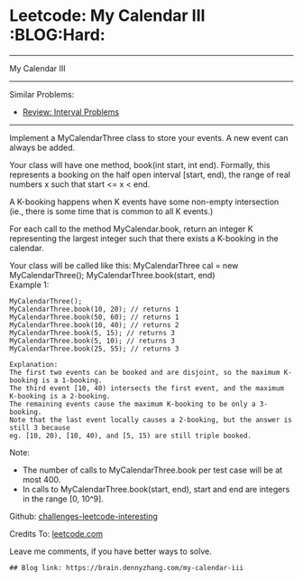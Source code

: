 # Leetcode: My Calendar III     :BLOG:Hard:


---

My Calendar III  

---

Similar Problems:  
-   [Review: Interval Problems](https://brain.dennyzhang.com/review-interval)

---

Implement a MyCalendarThree class to store your events. A new event can always be added.  

Your class will have one method, book(int start, int end). Formally, this represents a booking on the half open interval [start, end), the range of real numbers x such that start <= x < end.  

A K-booking happens when K events have some non-empty intersection (ie., there is some time that is common to all K events.)  

For each call to the method MyCalendar.book, return an integer K representing the largest integer such that there exists a K-booking in the calendar.  

Your class will be called like this: MyCalendarThree cal = new MyCalendarThree(); MyCalendarThree.book(start, end)  
Example 1:  

    MyCalendarThree();
    MyCalendarThree.book(10, 20); // returns 1
    MyCalendarThree.book(50, 60); // returns 1
    MyCalendarThree.book(10, 40); // returns 2
    MyCalendarThree.book(5, 15); // returns 3
    MyCalendarThree.book(5, 10); // returns 3
    MyCalendarThree.book(25, 55); // returns 3
    
    Explanation: 
    The first two events can be booked and are disjoint, so the maximum K-booking is a 1-booking.
    The third event [10, 40) intersects the first event, and the maximum K-booking is a 2-booking.
    The remaining events cause the maximum K-booking to be only a 3-booking.
    Note that the last event locally causes a 2-booking, but the answer is still 3 because
    eg. [10, 20), [10, 40), and [5, 15) are still triple booked.

Note:  

-   The number of calls to MyCalendarThree.book per test case will be at most 400.
-   In calls to MyCalendarThree.book(start, end), start and end are integers in the range [0, 10^9].

Github: [challenges-leetcode-interesting](https://github.com/DennyZhang/challenges-leetcode-interesting/tree/master/my-calendar-iii)  

Credits To: [leetcode.com](https://leetcode.com/problems/my-calendar-iii/description/)  

Leave me comments, if you have better ways to solve.  

    ## Blog link: https://brain.dennyzhang.com/my-calendar-iii